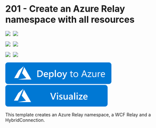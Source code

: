 # 201 - Create an Azure Relay namespace with all resources

<IMG SRC="https://azurequickstartsservice.blob.core.windows.net/badges/201-azure-relay-create-all-resources/PublicLastTestDate.svg" />&nbsp;
<IMG SRC="https://azurequickstartsservice.blob.core.windows.net/badges/201-azure-relay-create-all-resources/PublicDeployment.svg" />&nbsp;

<IMG SRC="https://azurequickstartsservice.blob.core.windows.net/badges/201-azure-relay-create-all-resources/FairfaxLastTestDate.svg" />&nbsp;
<IMG SRC="https://azurequickstartsservice.blob.core.windows.net/badges/201-azure-relay-create-all-resources/FairfaxDeployment.svg" />&nbsp;

<IMG SRC="https://azurequickstartsservice.blob.core.windows.net/badges/201-azure-relay-create-all-resources/BestPracticeResult.svg" />&nbsp;
<IMG SRC="https://azurequickstartsservice.blob.core.windows.net/badges/201-azure-relay-create-all-resources/CredScanResult.svg" />&nbsp;

<a href="https://portal.azure.com/#create/Microsoft.Template/uri/https%3A%2F%2Fraw.githubusercontent.com%2FAzure%2Fazure-quickstart-templates%2Fmaster%2F201-azure-relay-create-all-resources%2Fazuredeploy.json" target="_blank">
    <img src="https://raw.githubusercontent.com/Azure/azure-quickstart-templates/master/1-CONTRIBUTION-GUIDE/images/deploytoazure.svg?sanitize=true"/>
</a>

<a href="http://armviz.io/#/?load=https%3A%2F%2Fraw.githubusercontent.com%2FAzure%2Fazure-quickstart-templates%2Fmaster%2F201-azure-relay-create-all-resources%2Fazuredeploy.json" target="_blank">
    <img src="https://raw.githubusercontent.com/Azure/azure-quickstart-templates/master/1-CONTRIBUTION-GUIDE/images/visualizebutton.svg?sanitize=true"/>
</a>

This template creates an Azure Relay namespace, a WCF Relay and a HybridConnection.

